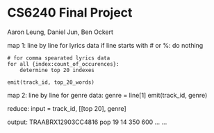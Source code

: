 # CS6240 Final Project
Aaron Leung, Daniel Jun, Ben Ockert

map 1:
line by line for lyrics data
    if line starts with # or %: do nothing

    # for comma spearated lyrics data
    for all {index:count_of_occurences}:
        determine top 20 indexes

    emit(track_id, top_20_words)

map 2:
line by line for genre data:
    genre = line[1]
    emit(track_id, genre)

reduce: input = track_id, [[top 20], genre]
    
output:
    TRAABRX12903CC4816 pop 19 14 350 600 ...
    ...

    

    
        
        
